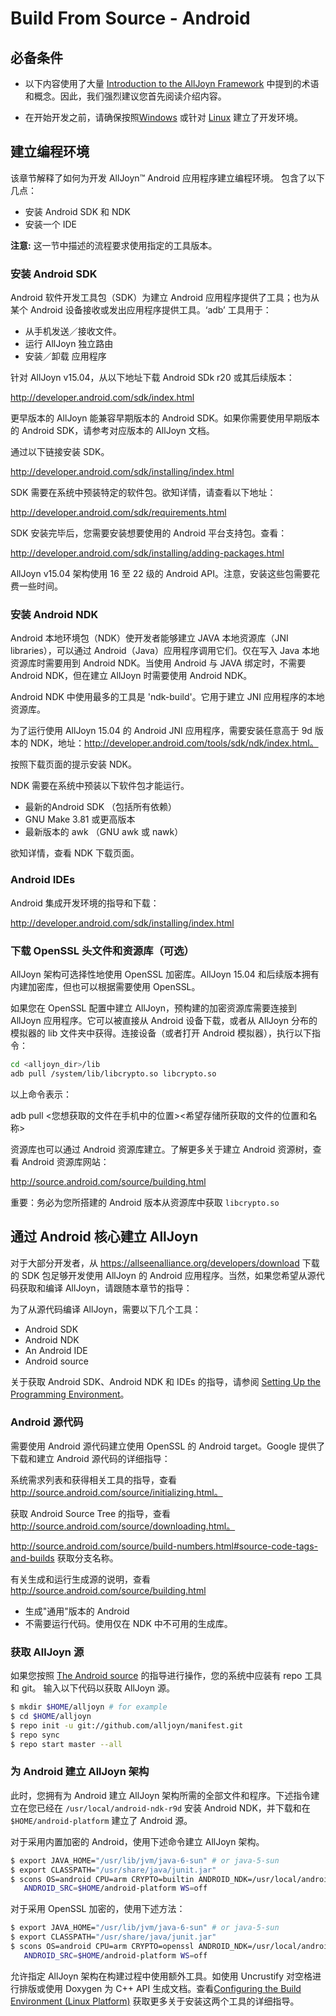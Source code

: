# Build From Source - Android

## 必备条件

* 以下内容使用了大量 [Introduction to the AllJoyn Framework][intro-to-alljoyn-framework] 中提到的术语和概念。因此，我们强烈建议您首先阅读介绍内容。

* 在开始开发之前，请确保按照[Windows][config-build-environment-windows] 或针对 [Linux][config-build-environment-linux] 建立了开发环境。

## 建立编程环境

该章节解释了如何为开发 AllJoyn&trade; Android 应用程序建立编程环境。
包含了以下几点：

* 安装 Android SDK 和 NDK
* 安装一个 IDE

**注意:** 这一节中描述的流程要求使用指定的工具版本。

### 安装 Android SDK

Android 软件开发工具包（SDK）为建立 Android 应用程序提供了工具；也为从某个 Android 设备接收或发出应用程序提供工具。‘adb’ 工具用于：

* 从手机发送／接收文件。
* 运行 AllJoyn 独立路由
* 安装／卸载 应用程序

针对 AllJoyn v15.04，从以下地址下载 Android SDk r20 或其后续版本：

http://developer.android.com/sdk/index.html

更早版本的 AllJoyn 能兼容早期版本的 Android SDK。如果你需要使用早期版本的 Android SDK，请参考对应版本的 AllJoyn 文档。

通过以下链接安装 SDK。

http://developer.android.com/sdk/installing/index.html

SDK 需要在系统中预装特定的软件包。欲知详情，请查看以下地址：

http://developer.android.com/sdk/requirements.html

SDK 安装完毕后，您需要安装想要使用的 Android 平台支持包。查看：

http://developer.android.com/sdk/installing/adding-packages.html

AllJoyn v15.04 架构使用 16 至 22 级的 Android API。注意，安装这些包需要花费一些时间。

### 安装 Android NDK

Android 本地环境包（NDK）使开发者能够建立 JAVA 本地资源库（JNI libraries），可以通过 Android（Java）应用程序调用它们。仅在写入 Java 本地资源库时需要用到 Android NDK。当使用 Android 与 JAVA 绑定时，不需要 Android NDK，但在建立 AllJoyn 时需要使用 Android NDK。

Android NDK 中使用最多的工具是 'ndk-build'。它用于建立 JNI 应用程序的本地资源库。

为了运行使用 AllJoyn 15.04 的 Android JNI 应用程序，需要安装任意高于 9d 版本的 NDK，地址：http://developer.android.com/tools/sdk/ndk/index.html。

按照下载页面的提示安装 NDK。

NDK 需要在系统中预装以下软件包才能运行。

* 最新的Android SDK （包括所有依赖）
* GNU Make 3.81 或更高版本
* 最新版本的 awk （GNU awk 或 nawk）

欲知详情，查看 NDK 下载页面。

### Android IDEs

Android 集成开发环境的指导和下载：

http://developer.android.com/sdk/installing/index.html

### 下载 OpenSSL 头文件和资源库（可选）

AllJoyn 架构可选择性地使用 OpenSSL 加密库。AllJoyn 15.04 和后续版本拥有内建加密库，但也可以根据需要使用 OpenSSL。

如果您在 OpenSSL 配置中建立 AllJoyn，预构建的加密资源库需要连接到 AllJoyn 应用程序。它可以被直接从 Android 设备下载，或者从 AllJoyn 分布的模拟器的 lib 文件夹中获得。连接设备（或者打开 Android 模拟器），执行以下指令：

```sh
cd <alljoyn_dir>/lib
adb pull /system/lib/libcrypto.so libcrypto.so
```

以上命令表示：

adb pull <您想获取的文件在手机中的位置><希望存储所获取的文件的位置和名称>

资源库也可以通过 Android 资源库建立。了解更多关于建立 Android 资源树，查看 Android 资源库网站：

http://source.android.com/source/building.html

重要：务必为您所搭建的 Android 版本从资源库中获取 `libcrypto.so`

## 通过 Android 核心建立 AllJoyn

对于大部分开发者，从 https://allseenalliance.org/developers/download 下载的 SDK 包足够开发使用 AllJoyn 的 Android 应用程序。当然，如果您希望从源代码获取和编译 AllJoyn，请跟随本章节的指导：

为了从源代码编译 AllJoyn，需要以下几个工具：

* Android SDK
* Android NDK
* An Android IDE
* Android source

关于获取 Android SDK、Android NDK 和 IDEs 的指导，请参阅 [Setting Up the Programming Environment][set-up-programming-environment]。
### Android 源代码

需要使用 Android 源代码建立使用 OpenSSL 的 Android target。Google 提供了下载和建立 Android 源代码的详细指导：

系统需求列表和获得相关工具的指导，查看 http://source.android.com/source/initializing.html。

获取 Android Source Tree 的指导，查看 http://source.android.com/source/downloading.html。

http://source.android.com/source/build-numbers.html#source-code-tags-and-builds 获取分支名称。


有关生成和运行生成源的说明，查看 http://source.android.com/source/building.html

* 生成"通用"版本的 Android
* 不需要运行代码。使用仅在 NDK 中不可用的生成库。

### 获取 AllJoyn 源

如果您按照 [The Android source][android-source] 的指导进行操作，您的系统中应装有 repo 工具和 git。
输入以下代码以获取 AllJoyn 源。

```sh
$ mkdir $HOME/alljoyn # for example
$ cd $HOME/alljoyn
$ repo init -u git://github.com/alljoyn/manifest.git
$ repo sync
$ repo start master --all
```

### 为 Android 建立 AllJoyn 架构

此时，您拥有为 Android 建立 AllJoyn 架构所需的全部文件和程序。下述指令建立在您已经在 `/usr/local/android-ndk-r9d` 安装 Android NDK，并下载和在 `$HOME/android-platform` 建立了 Android 源。

对于采用内置加密的 Android，使用下述命令建立 AllJoyn 架构。

```sh
$ export JAVA_HOME="/usr/lib/jvm/java-6-sun" # or java-5-sun
$ export CLASSPATH="/usr/share/java/junit.jar"
$ scons OS=android CPU=arm CRYPTO=builtin ANDROID_NDK=/usr/local/android-ndk-r9b
   ANDROID_SRC=$HOME/android-platform WS=off
```

对于采用 OpenSSL 加密的，使用下述方法：

```sh
$ export JAVA_HOME="/usr/lib/jvm/java-6-sun" # or java-5-sun
$ export CLASSPATH="/usr/share/java/junit.jar"
$ scons OS=android CPU=arm CRYPTO=openssl ANDROID_NDK=/usr/local/android-ndk-r9b
   ANDROID_SRC=$HOME/android-platform WS=off
```

允许指定 AllJoyn 架构在构建过程中使用额外工具。如使用 Uncrustify 对空格进行排版或使用 Doxygen 为 C++ API 生成文档。查看[Configuring the Build Environment (Linux Platform)][config-build-environment-linux] 获取更多关于安装这两个工具的详细指导。

[intro-to-alljoyn-framework]: /learn/core/standard-core
[config-build-environment-windows]: /develop/building/windows/build-source
[config-build-environment-linux]: /develop/building/linux/build-source

[set-up-programming-environment]: #setting-up-the-programming-environment
[android-source]: #the-android-source
